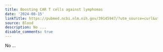 ```yaml
---
title: Boosting CAR T cells against lymphomas
date: '2024-08-15'
linkTitle: https://pubmed.ncbi.nlm.nih.gov/39145947/?utm_source=curl&utm_medium=rss&utm_campaign=journals&utm_content=7603509&fc=None&ff=20240816182052&v=2.18.0.post9+e462414
source: Blood
description: No ...
disable_comments: true
---
```

No ...